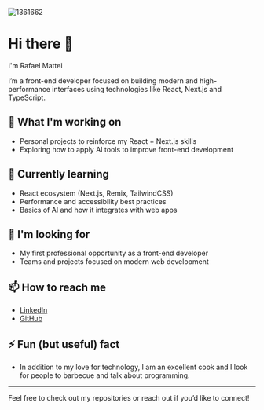 ![1361662](https://github.com/user-attachments/assets/bb4ef8ff-892a-49a8-bdb5-c6fbbca14083)

# Hi there 👋  
I'm Rafael Mattei

I’m a front-end developer focused on building modern and high-performance interfaces using technologies like React, Next.js and TypeScript.  

## 🚀 What I'm working on
- Personal projects to reinforce my React + Next.js skills
- Exploring how to apply AI tools to improve front-end development

## 🌱 Currently learning
- React ecosystem (Next.js, Remix, TailwindCSS)
- Performance and accessibility best practices
- Basics of AI and how it integrates with web apps

## 🤝 I'm looking for
- My first professional opportunity as a front-end developer
- Teams and projects focused on modern web development

## 📫 How to reach me
- [LinkedIn](https://www.linkedin.com/in/rafaelrmattei)
- [GitHub](https://github.com/rafaelrmattei)

## ⚡ Fun (but useful) fact
- In addition to my love for technology, I am an excellent cook and I look for people to barbecue and talk about programming.

---

Feel free to check out my repositories or reach out if you’d like to connect!
